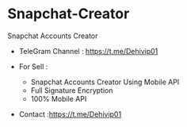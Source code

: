 # Snapchat-Creator
Snapchat Accounts Creator
- TeleGram Channel : https://t.me/Dehivip01
- For Sell :
  - Snapchat Accounts Creator Using Mobile API
  - Full Signature Encryption
  - 100% Mobile API 

- Contact :https://t.me/Dehivip01
